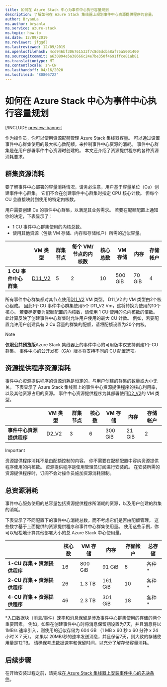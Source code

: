 ```yaml
---
title: 如何在 Azure Stack 中心为事件中心执行容量规划
description: 了解如何在 Azure Stack 集线器上规划事件中心资源提供程序的容量。
author: BryanLa
ms.author: bryanla
ms.service: azure-stack
ms.topic: how-to
ms.date: 12/09/2019
ms.reviewer: jfggdl
ms.lastreviewed: 12/09/2019
ms.openlocfilehash: 4cd946bf306761533f7c8d6dcba8af75a5001400
ms.sourcegitcommit: a630894e5a38666c24e7be350f4691ffce81ab81
ms.translationtype: MT
ms.contentlocale: zh-CN
ms.lasthandoff: 04/16/2020
ms.locfileid: "80806722"
---
```

# <a name="how-to-do-capacity-planning-for-event-hubs-on-azure-stack-hub"></a>如何在 Azure Stack 中心为事件中心执行容量规划

[!INCLUDE [preview-banner](../includes/event-hubs-preview.md)]

作为操作员，你可以使用资源[配额](azure-stack-quota-types.md)管理 Azure Stack 集线器容量。 可以通过设置事件中心群集使用的最大核心数配额，来控制事件中心资源的消耗。 事件中心群集是在用户部署事件中心资源时创建的。 本文还介绍了资源提供程序的各种资源消耗要求。

## <a name="cluster-resource-consumption"></a>群集资源消耗

要了解事件中心部署的容量消耗情况，请务必注意，用户基于容量单位（Cu）创建事件中心群集。 它们不会在创建事件中心群集时指定 CPU 核心计数。 但每个 CU 会直接映射到使用的特定内核数。 

用户需要创建 Cu 的事件中心群集，以满足其业务需求。 若要在配额配置上通知你的决定，下表显示了：
- 1 CU 事件中心群集使用的内核总数。
- 使用其他资源（包括 VM 存储、内存和存储帐户）所需的近似容量。

| | VM 类型 | 群集节点 | 每个 VM/节点的内核数 | 核心总数 | VM 存储 | 内存 | 存储帐户 |
|-|---------|-------|-------------------|-------------|------------|--------|------------------|
| **1 CU 事件中心群集** | [D11_V2](../user/azure-stack-vm-sizes.md#mo-dv2) | 5 | 2 | 10 | 500 GiB | 70 GiB | 4 |

所有事件中心群集都对其节点使用[D11_V2](../user/azure-stack-vm-sizes.md#mo-dv2) VM 类型。 D11_V2 的 VM 类型由2个核心组成。 因此1个 CU 事件中心群集使用5个 D11_V2 Vm，这将转换为使用的10个核心。 若要确定要为配额配置的内核数，请使用 1 CU 使用的总内核数的倍数。 此计算反映了创建事件中心群集时允许用户使用的最大 CU 计数。 例如，若要配置允许用户创建具有 2 Cu 容量的群集的配额，请将配额设置为20个内核。

> [!NOTE]
> **仅限公共预览版**Azure Stack 集线器上的事件中心的可用版本仅支持创建1个 CU 群集。 事件中心的公开发布（GA）版本将支持不同的 CU 配置选项。

## <a name="resource-provider-resource-consumption"></a>资源提供程序资源消耗  

事件中心资源提供程序的资源消耗是恒定的，与用户创建的群集的数量或大小无关。 下表显示了 Azure Stack 集线器上的事件中心资源提供程序的核心利用率，以及其他资源占用的资源。 事件中心资源提供程序为其部署使用[D2_V2](/azure-stack/user/azure-stack-vm-sizes#dv2-series)的 VM 类型。

|                                  | VM 类型 | 群集节点 | 核心数 | VM 存储 | 内存 | 存储帐户 |
|----------------------------------|---------|-------|-------|------------|--------|------------------|
| **事件中心资源提供程序** | D2_V2   | 3     | 6     | 300 GiB    | 21 GiB | 2                |

> [!IMPORTANT]
> 资源提供程序消耗不是由配额控制的内容。 你不需要在配额配置中容纳资源提供程序使用的内核数。 资源提供程序是使用管理员订阅进行安装的。 在安装所需的资源提供程序时，订阅不会对操作员施加资源消耗限制。

## <a name="total-resource-consumption"></a>总资源消耗

事件中心服务使用的总容量包括资源提供程序所消耗的资源，以及用户创建的群集的消耗。

下表显示了不同配置下的事件中心消耗总数，而不考虑它们是否由配额管理。 这些数字基于上面提供的资源提供程序和事件中心群集使用量。 使用这些示例，你可以轻松地计算其他部署大小的总 Azure Stack 中心使用量。

|                                      | 核心数 | VM 存储 | 内存  | 存储帐户 | 总存储 |
|--------------------------------------|-------|------------|---------|------------------|---------------|
| **1-CU 群集 + 资源提供程序** | 16    | 800 GiB    | 91 GiB  | 6                | 各种\*    |
| **2-CU 群集 + 资源提供程序** | 26    | 1.3 TB     | 161 GiB | 10               | 各种\*    |
| **4-CU 群集 + 资源提供程序** | 46    | 2.3 TB     | 301 GiB | 18               | 各种\*    |

\*入口数据块（消息/事件）速率和消息保留是涉及事件中心群集使用的存储的两个重要因素。 例如，如果在创建事件中心时将消息保留期设置为7天，并且消息将以 1MB/s 速率引入，则使用的近似存储为 604 GB （1 MB x 60 秒 x 60 分钟 x 24 小时 X 7 天）。 如果以 20MB/秒的速率发送消息，并且保留7天，则大致的存储使用量是12TB。 请确保考虑数据速率和保留时间，以充分了解存储容量消耗。

## <a name="next-steps"></a>后续步骤

在开始安装过程之前，请完成[在 Azure Stack 集线器上安装事件中心的先决条件](event-hubs-rp-prerequisites.md)。





